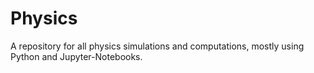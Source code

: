 # Physics
A repository for all physics simulations and computations, mostly using Python and Jupyter-Notebooks.
